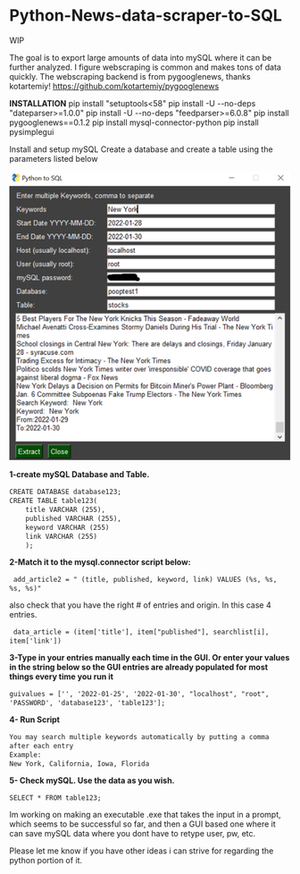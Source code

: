 # Python-News-data-scraper-to-SQL
WIP

The goal is to export large amounts of data into mySQL where it can be further analyzed.
I figure webscraping is common and makes tons of data quickly.
The webscraping backend is from pygooglenews, thanks kotartemiy!
https://github.com/kotartemiy/pygooglenews

**INSTALLATION**
pip install "setuptools<58"
pip install -U --no-deps "dateparser>=1.0.0"
pip install -U --no-deps "feedparser>=6.0.8"
pip install pygooglenews==0.1.2
pip install mysql-connector-python
pip install pysimplegui

Install and setup mySQL
Create a database and create a table using the parameters listed below




![alt text](https://raw.githubusercontent.com/astavri/Python-News-data-scraper-to-SQL/main/Python_to_%20SQL.png)



**1-create mySQL Database and Table.**

    CREATE DATABASE database123;
    CREATE TABLE table123(
        title VARCHAR (255),
        published VARCHAR (255),
        keyword VARCHAR (255)
        link VARCHAR (255)
        );



**2-Match it to the mysql.connector script below:**

     add_article2 = " (title, published, keyword, link) VALUES (%s, %s, %s, %s)"
     
also check that you have the right # of entries and origin. In this case 4 entries. 

     data_article = (item['title'], item["published"], searchlist[i], item['link'])
     
     
  


**3-Type in your entries manually each time in the GUI. Or enter your values in the string below
    so the GUI entries are already populated for most things every time you run it**
    
    guivalues = ['', '2022-01-25', '2022-01-30', "localhost", "root", 'PASSWORD', 'database123', 'table123'];

    
    
    
**4- Run Script**

    You may search multiple keywords automatically by putting a comma after each entry
    Example:
    New York, California, Iowa, Florida

**5- Check mySQL. Use the data as you wish.**

    SELECT * FROM table123;






Im working on making an executable .exe that takes the input in a prompt, which seems to be successful so far, 
and then a GUI based one where it can save mySQL data where you dont have to retype user, pw, etc.

Please let me know if you have other ideas i can strive for regarding the python portion of it.


    
